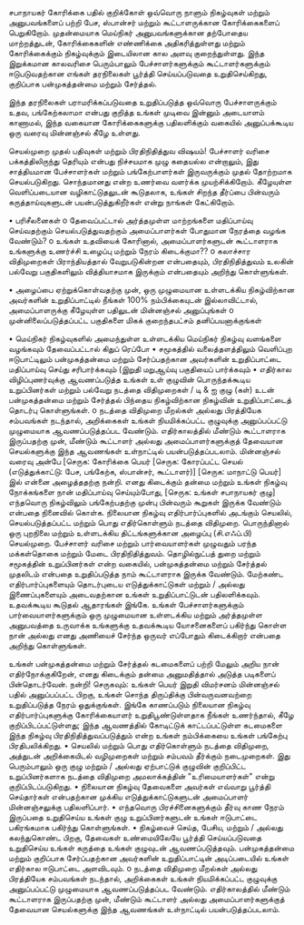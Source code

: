 சபாநாயகர் கோரிக்கை பதில்
குறிக்கோள்
ஒவ்வொரு நாளும் நிகழ்வுகள் மற்றும் அனுபவங்களைப் பற்றி பேச, ஸ்பான்சர் மற்றும் கூட்டாளருக்கான கோரிக்கைகளைப் பெறுகிறோம். முதன்மையாக மெய்நிகர் அனுபவங்களுக்கான தற்போதைய மாற்றத்துடன், கோரிக்கைகளின் எண்ணிக்கை அதிகரித்துள்ளது மற்றும் கோரிக்கைக்கும் நிகழ்வுக்கும் இடையிலான கால அளவு குறைந்துள்ளது. இந்த இறுக்கமான காலவரிசை பெரும்பாலும் பேச்சாளர்களுக்கும் கூட்டாளர்களுக்கும் ஈடுபடுவதற்கான எங்கள் தரநிலைகள் பூர்த்தி செய்யப்படுவதை உறுதிசெய்கிறது, குறிப்பாக பன்முகத்தன்மை மற்றும் சேர்த்தல்.

இந்த தரநிலைகள் பராமரிக்கப்படுவதை உறுதிப்படுத்த ஒவ்வொரு பேச்சாளருக்கும் உதவ, பங்கேற்கலாமா என்பது குறித்த உங்கள் முடிவை இன்னும் அடையாளம் காணாமல், இந்த வகையான கோரிக்கைகளுக்கு பதிலளிக்கும் வகையில் அனுப்பக்கூடிய ஒரு வரைவு மின்னஞ்சல் கீழே உள்ளது.

செயல்முறை
முதல் பதிவுகள் மற்றும் பிரதிநிதித்துவ விஷயம்! பேச்சாளர் வரிசை பக்கத்திலிருந்து தெரியும் என்பது நிச்சயமாக முழு கதையல்ல என்றாலும், இது சாத்தியமான பேச்சாளர்கள் மற்றும் பங்கேற்பாளர்கள் இருவருக்கும் முதல் தோற்றமாக செயல்படுகிறது. சொந்தமானது என்ற உணர்வை வளர்க்க முயற்சிக்கிறோம். கீழேயுள்ள வெளிப்படையான வழிகாட்டுதலுடன் கூடுதலாக, உங்கள் சிறந்த தீர்ப்பை பின்வரும் கருத்தாய்வுகளுடன் பயன்படுத்துகிறீர்கள் என்று நாங்கள் கேட்கிறோம்.

•	பரிசீலனைகள்
o	தேவைப்பட்டால் அர்த்தமுள்ள மாற்றங்களை மதிப்பாய்வு செய்வதற்கும் செயல்படுத்துவதற்கும் அமைப்பாளர்கள் போதுமான நேரத்தை வழங்க வேண்டும்?
o	உங்கள் உதவியைக் கோரினால், அமைப்பாளர்களுடன் கூட்டாளராக உங்களுக்கு உணர்ச்சி உழைப்பு மற்றும் நேரம் கிடைக்குமா??
o	கலாச்சார விதிமுறைகள் பிராந்தியத்தால் வேறுபடுகின்றன என்பதையும், பிரதிநிதித்துவம் உலகின் பல்வேறு பகுதிகளிலும் வித்தியாசமாக இருக்கும் என்பதையும் அறிந்து கொள்ளுங்கள்.

•	அழைப்பை ஏற்றுக்கொள்வதற்கு முன், ஒரு முழுமையான உள்ளடக்கிய நிகழ்விற்கான அவர்களின் உறுதிப்பாட்டில் நீங்கள் 100% நம்பிக்கையுடன் இல்லாவிட்டால், அமைப்பாளருக்கு கீழேயுள்ள பதிலுடன் மின்னஞ்சல் அனுப்புங்கள்
o	முன்னிலைப்படுத்தப்பட்ட பகுதிகளை மிகக் குறைந்தபட்சம் தனிப்பயனாக்குங்கள்

•	மெய்நிகர் நிகழ்வுகளில் அமைந்துள்ள உள்ளடக்கிய மெய்நிகர் நிகழ்வு வளங்களை வழங்கவும் தேவைப்பட்டால் கிதுப் ரெப்போ
•	சமூகத்தில் வலைத்தளத்திலும் வெளிப்புற ஈடுபாட்டிலும் பன்முகத்தன்மை மற்றும் சேர்ப்பதற்கான அவர்களின் உறுதிப்பாட்டை மதிப்பாய்வு செய்து சரிபார்க்கவும் (இறுதி மறுஆய்வு பகுதியைப் பார்க்கவும்
•	எதிர்கால விழிப்புணர்வுக்கு ஆவணப்படுத்த உங்கள் உள் குழுவின் பொருந்தக்கூடிய உறுப்பினர்கள் மற்றும் பல்வேறு நடத்தை விதிமுறைகள் / டி & ஐ குழு (கள்) உடன் பன்முகத்தன்மை மற்றும் சேர்த்தல் பிந்தைய நிகழ்விற்கான நிகழ்வின் உறுதிப்பாட்டைத் தொடர்பு கொள்ளுங்கள்.
o	நடத்தை விதிமுறை மீறல்கள் அல்லது பிரத்தியேக சம்பவங்கள் நடந்தால், அறிக்கைகள் உங்கள் நியமிக்கப்பட்ட குழுவுக்கு அனுப்பப்பட்டு முழுமையாக ஆவணப்படுத்தப்பட வேண்டும். எதிர்காலத்தில் மீண்டும் கூட்டாளராக இருப்பதற்கு முன், மீண்டும் கூட்டாளர் அல்லது அமைப்பாளர்களுக்குத் தேவையான செயல்களுக்கு இந்த ஆவணங்கள் உள்நாட்டில் பயன்படுத்தப்படலாம்.
மின்னஞ்சல் வரைவு
அன்பே [செருக: கோரிக்கை பெயர்
[செருக: கோரப்பட்ட செயல் (எடுத்துக்காட்டு: பேச, பங்கேற்க, ஸ்பான்சர், கூட்டாளர்)] [செருக: மாநாட்டு பெயர்] இல் என்னை அழைத்ததற்கு நன்றி. எனது கிடைக்கும் தன்மை மற்றும் உங்கள் நிகழ்வு நோக்கங்களை நான் மதிப்பாய்வு செய்யும்போது, [செருக: உங்கள் சபாநாயகர் குழு] எந்தவொரு நிகழ்விலும் பங்கேற்பதற்கு முன்பு பின்வரும் கூறுகள் இருக்க வேண்டும் என்பதை நினைவில் கொள்க.
நிலையான நிகழ்வு எதிர்பார்ப்புகளில் அடங்கும்
செயலில், செயல்படுத்தப்பட்ட மற்றும் பொது எதிர்கொள்ளும் நடத்தை விதிமுறை.
பொருந்தினால் ஒரு புறநிலை மற்றும் உள்ளடக்கிய திட்டங்களுக்கான அழைப்பு (சி.எஃப்.பி) செயல்முறை.
பேச்சாளர் வரிசை மற்றும் பார்வையாளர்கள் முழுவதும் பரந்த மக்கள்தொகை மற்றும் மேடை பிரதிநிதித்துவம்.
தொழில்நுட்பத் துறை மற்றும் சமூகத்தின் உறுப்பினர்கள் என்ற வகையில், பன்முகத்தன்மை மற்றும் சேர்த்தல் முதலிடம் என்பதை உறுதிப்படுத்த நாம் கூட்டாளராக இருக்க வேண்டும். மேற்கண்ட எதிர்பார்ப்புகளையும் தொடர்புடைய எடுத்துக்காட்டுகள் மற்றும் / அல்லது இணைப்புகளையும் அடைவதற்கான உங்கள் உறுதிப்பாட்டுடன் பதிலளிக்கவும். உதவக்கூடிய கூடுதல் ஆதாரங்கள் இங்கே. உங்கள் பேச்சாளர்களுக்கும் பார்வையாளர்களுக்கும் ஒரு முழுமையான உள்ளடக்கிய மற்றும் அர்த்தமுள்ள அனுபவத்தை உருவாக்க உங்களுக்கு உதவக்கூடிய யோசனைகளைப் பகிர்ந்து கொள்ள நான் அல்லது எனது அணியைச் சேர்ந்த ஒருவர் எப்போதும் கிடைக்கிறார் என்பதை அறிந்து கொள்ளுங்கள்.

உங்கள் பன்முகத்தன்மை மற்றும் சேர்த்தல் கடமைகளைப் பற்றி மேலும் அறிய நான் எதிர்நோக்குகிறேன், எனது கிடைக்கும் தன்மை அனுமதித்தால் அடுத்த படிகளைப் பின்தொடர்வேன்.
நன்றி!
செருகவும்: உங்கள் பெயர்
இறுதி விமர்சனம்
மின்னஞ்சல் பதில் அனுப்பப்பட்ட பிறகு, உங்கள் சொந்த திருப்திக்கு பின்வருவனவற்றை உறுதிப்படுத்த நேரம் ஒதுக்குங்கள். இங்கே காணப்படும் நிலையான நிகழ்வு எதிர்பார்ப்புகளுக்கு கோரிக்கையாளர் உறுதிபூண்டுள்ளதாக நீங்கள் உணர்ந்தால், கீழே குறிப்பிடப்பட்டுள்ளது; இந்த ஆவணத்தில் கோடிட்டுக் காட்டப்பட்டுள்ள கடமைகளை இந்த நிகழ்வு பிரதிநிதித்துவப்படுத்தும் என்ற உங்கள் நம்பிக்கையை உங்கள் பங்கேற்பு பிரதிபலிக்கிறது.
•	செயலில் மற்றும் பொது எதிர்கொள்ளும் நடத்தை விதிமுறை, அத்துடன் அறிக்கையிடல் வழிமுறைகள் மற்றும் சம்பவம் தீர்க்கும் நடைமுறைகள். இது பெரும்பாலும் ஒரு குழு மற்றும் / அல்லது ஏற்பாட்டுக் குழுவின் குறிப்பிட்ட உறுப்பினர்களாக நடத்தை விதிமுறை அமலாக்கத்தின் "உரிமையாளர்கள்" என்று குறிப்பிடப்படுகிறது.
•	நிலையான நிகழ்வு தேவைகளை அவர்கள் எவ்வாறு பூர்த்தி செய்தார்கள் என்பதற்கான முக்கிய எடுத்துக்காட்டுகளுடன் அமைப்பாளர் மின்னஞ்சலுக்கு பதிலளிப்பார்.
•	எந்தவொரு பிரச்சினைகளுக்கும் தீர்வு காண நேரம் இருப்பதை உறுதிசெய்ய உங்கள் குழு உறுப்பினர்களுடன் உங்கள் ஈடுபாட்டை பகிரங்கமாக பகிர்ந்து கொள்ளுங்கள்.
•	நிகழ்வைச் செய்த, பேசிய, மற்றும் / அல்லது கலந்துகொண்ட பிறகு, தேவைகள் உண்மையிலேயே பூர்த்தி செய்யப்படுவதை உறுதிசெய்ய உங்கள் கருத்தை உங்கள் குழுவுடன் ஆவணப்படுத்தவும். பன்முகத்தன்மை மற்றும் குறிப்பாக சேர்ப்பதற்கான அவர்களின் உறுதிப்பாட்டின் அடிப்படையில் உங்கள் எதிர்கால ஈடுபாட்டை அளவிடவும்.
o	நடத்தை விதிமுறை மீறல்கள் அல்லது பிரத்தியேக சம்பவங்கள் நடந்தால், அறிக்கைகள் உங்கள் நியமிக்கப்பட்ட குழுவுக்கு அனுப்பப்பட்டு முழுமையாக ஆவணப்படுத்தப்பட வேண்டும். எதிர்காலத்தில் மீண்டும் கூட்டாளராக இருப்பதற்கு முன், மீண்டும் கூட்டாளர் அல்லது அமைப்பாளர்களுக்குத் தேவையான செயல்களுக்கு இந்த ஆவணங்கள் உள்நாட்டில் பயன்படுத்தப்படலாம்.
